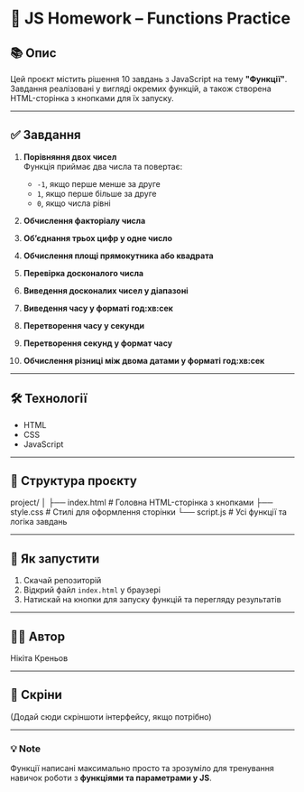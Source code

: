 # 📝 JS Homework – Functions Practice

## 📚 Опис

Цей проєкт містить рішення 10 завдань з JavaScript на тему **"Функції"**.  
Завдання реалізовані у вигляді окремих функцій, а також створена HTML-сторінка з кнопками для їх запуску.

---

## ✅ Завдання

1. **Порівняння двох чисел**  
   Функція приймає два числа та повертає:
   - `-1`, якщо перше менше за друге
   - `1`, якщо перше більше за друге
   - `0`, якщо числа рівні

2. **Обчислення факторіалу числа**

3. **Об’єднання трьох цифр у одне число**

4. **Обчислення площі прямокутника або квадрата**

5. **Перевірка досконалого числа**

6. **Виведення досконалих чисел у діапазоні**

7. **Виведення часу у форматі год:хв:сек**

8. **Перетворення часу у секунди**

9. **Перетворення секунд у формат часу**

10. **Обчислення різниці між двома датами у форматі год:хв:сек**

---

## 🛠️ Технології

- HTML
- CSS
- JavaScript

---

## 📂 Структура проєкту

project/
│
├── index.html # Головна HTML-сторінка з кнопками
├── style.css # Стилі для оформлення сторінки
└── script.js # Усі функції та логіка завдань


---

## 🚀 Як запустити

1. Скачай репозиторій
2. Відкрий файл `index.html` у браузері
3. Натискай на кнопки для запуску функцій та перегляду результатів

---

## 👨‍💻 Автор

Нікіта Креньов

---

## 📸 Скріни

(Додай сюди скріншоти інтерфейсу, якщо потрібно)

---

### 💡 **Note**

Функції написані максимально просто та зрозуміло для тренування навичок роботи з **функціями та параметрами у JS**.

